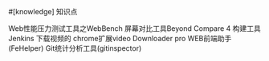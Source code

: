 #[knowledge] 知识点

Web性能压力测试工具之WebBench
屏幕对比工具Beyond Compare 4
构建工具Jenkins
下载视频的 chrome扩展video Downloader pro
WEB前端助手(FeHelper)
Git统计分析工具(gitinspector)


